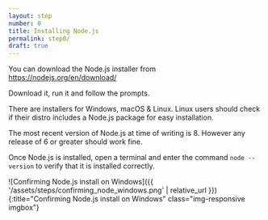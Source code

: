 ```yaml
---
layout: step
number: 0
title: Installing Node.js
permalink: step0/
draft: true
---
```


You can download the Node.js installer from <https://nodejs.org/en/download/>  

Download it, run it and follow the prompts.

There are installers for Windows, macOS & Linux.  Linux users should check if their distro includes a Node.js package for easy installation.

The most recent version of Node.js at time of writing is 8.  However any release of 6 or greater should work fine.

Once Node.js is installed, open a terminal and enter the command `node --version` to verify that it is installed correctly.

![Confirming Node.js install on Windows]({{ '/assets/steps/confirming_node_windows.png' | relative_url }}){:title="Confirming Node.js install on Windows" class="img-responsive imgbox"}
